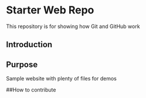 # Starter Web Repo

This repository is for showing how Git and GitHub work

## Introduction

## Purpose

Sample website with plenty of files for demos

##How to contribute